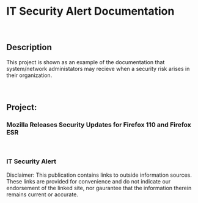 <h1>IT Security Alert Documentation</h1>
<br />


<h2>Description</h2>
This project is shown as an example of the documentation that system/network administators may recieve when a security risk arises in their organization. 
<br />
<br />
<br />


<h2>Project:</h2>

<p align="left">
<h3>Mozilla Releases Security Updates for Firefox 110 and Firefox ESR</h3>
  
<br />

<h3>IT Security Alert</h3>

Disclaimer: This publication contains links to outside information sources. These links are provided for convenience and do not indicate our endorsement of the linked site, nor gaurantee that the information therein remains current or accurate. 

<br />
<br />
<br />
<br />
<br />
<br />
<br />
